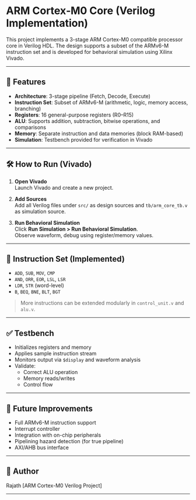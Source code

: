 # ARM Cortex‑M0 Core (Verilog Implementation)

This project implements a 3-stage ARM Cortex-M0 compatible processor core in Verilog HDL. The design supports a subset of the ARMv6-M instruction set and is developed for behavioral simulation using Xilinx Vivado.

---

## 🚀 Features

- **Architecture**: 3-stage pipeline (Fetch, Decode, Execute)
- **Instruction Set**: Subset of ARMv6-M (arithmetic, logic, memory access, branching)
- **Registers**: 16 general-purpose registers (R0–R15)
- **ALU**: Supports addition, subtraction, bitwise operations, and comparisons
- **Memory**: Separate instruction and data memories (block RAM-based)
- **Simulation**: Testbench provided for verification in Vivado

---

## 🛠️ How to Run (Vivado)

1. **Open Vivado**  
   Launch Vivado and create a new project.

2. **Add Sources**  
   Add all Verilog files under `src/` as design sources and `tb/arm_core_tb.v` as simulation source.

3. **Run Behavioral Simulation**  
   Click **Run Simulation > Run Behavioral Simulation**.  
   Observe waveform, debug using register/memory values.

---

## 📜 Instruction Set (Implemented)

- `ADD`, `SUB`, `MOV`, `CMP`
- `AND`, `ORR`, `EOR`, `LSL`, `LSR`
- `LDR`, `STR` (word-level)
- `B`, `BEQ`, `BNE`, `BLT`, `BGT`

> More instructions can be extended modularly in `control_unit.v` and `alu.v`.

---

## ✅ Testbench

- Initializes registers and memory
- Applies sample instruction stream
- Monitors output via `$display` and waveform analysis
- Validate:
  - Correct ALU operation
  - Memory reads/writes
  - Control flow

---

## 📌 Future Improvements

- Full ARMv6-M instruction support
- Interrupt controller
- Integration with on-chip peripherals
- Pipelining hazard detection (for true pipeline)
- AXI/AHB bus interface

---

## 👤 Author

Rajath
[ARM Cortex-M0 Verilog Project]

---





